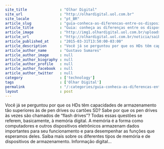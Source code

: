 ```yaml
---
site_title               : "Olhar Digital"
site_url                 : "http://olhardigital.uol.com.br"
site_locale              : "pt_BR"
article_slug             : "guia-conheca-as-diferencas-entre-os-dispositivos-de-armazenamento"
article_title            : "Guia: conheça as diferenças entre os dispositivos de armazenamento"
article_image            : "http://img1.olhardigital.uol.com.br/uploads/acervo_imagens/2015/03/20150331135500_660_420.jpg"
article_url              : "http://olhardigital.uol.com.br/noticia/saiba-mais-sobre-os-diferentes-tipos-de-dispositivos-de-armazenamento-de-dados/47689"
article_published_at     : "2015-03-31T13:50:00-03:00"
article_description      : "Você já se perguntou por que os HDs têm capacidades de armazenamento tão superiores às de pen drives ou cartões SD? Sabe por que os pen drives às vezes são chamados de “flash drives”? Todas essas questões se referem, basicamente, à memória digital. A memória é a forma como computadores e outros dispositivos eletrônicos armazenam dados importantes para seu funcionamento e para desempenhar as funções que esperamos deles. Saiba mais sobre os diferentes tipos de memória e de dispositivos de armazenamento. Informação digital..."
article_author_name      : "Gustavo Sumares"
article_author_image     : null
article_author_biography : null
article_author_profile   : null
article_author_facebook  : null
article_author_twitter   : null
category                 : ['technology']
tags                     : ['Olhar Digital']
permalink                : "/:categories/guia-conheca-as-diferencas-entre-os-dispositivos-de-armazenamento/"
layout                   : post
---
```


Você já se perguntou por que os HDs têm capacidades de armazenamento tão superiores às de pen drives ou cartões SD? Sabe por que os pen drives às vezes são chamados de “flash drives”? Todas essas questões se referem, basicamente, à memória digital. A memória é a forma como computadores e outros dispositivos eletrônicos armazenam dados importantes para seu funcionamento e para desempenhar as funções que esperamos deles. Saiba mais sobre os diferentes tipos de memória e de dispositivos de armazenamento. Informação digital...
